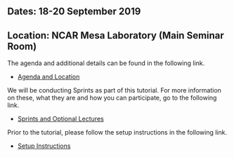 <!--
.. title: Fall 2019 NCAR Python Tutorial
.. slug: fall-2019-main
.. date: 2019-09-18 08:00:00 UTC-07:00
.. tags: tutorial
.. category: 
.. link: 
.. description: 
.. type: text
-->

## Dates: 18-20 September 2019
## Location: NCAR Mesa Laboratory (Main Seminar Room)

The agenda and additional details can be found in the following link.

- [Agenda and Location](/pages/fall-2019-agenda)

We will be conducting Sprints as part of this tutorial.  For
more information on these, what they are and how you can participate,
go to the following link.

- [Sprints and Optional Lectures](/pages/fall-2019-sprints)

Prior to the tutorial, please follow the setup instructions
in the following link.

- [Setup Instructions](/pages/fall-2019-instructions)
